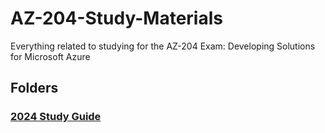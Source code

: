 # AZ-204-Study-Materials
Everything related to studying for the AZ-204 Exam: Developing Solutions for Microsoft Azure

## Folders
### [2024 Study Guide](./2024%20Study%20Guide/StudyGuide.md)